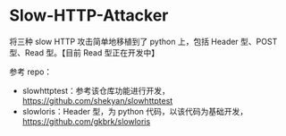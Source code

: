 # Slow-HTTP-Attacker

将三种 slow HTTP 攻击简单地移植到了 python 上，包括 Header 型、POST 型、Read 型。【目前 Read 型正在开发中】

参考 repo：

* slowhttptest：参考该仓库功能进行开发，https://github.com/shekyan/slowhttptest
* slowloris：Header 型，为 python 代码，以该代码为基础开发，https://github.com/gkbrk/slowloris
